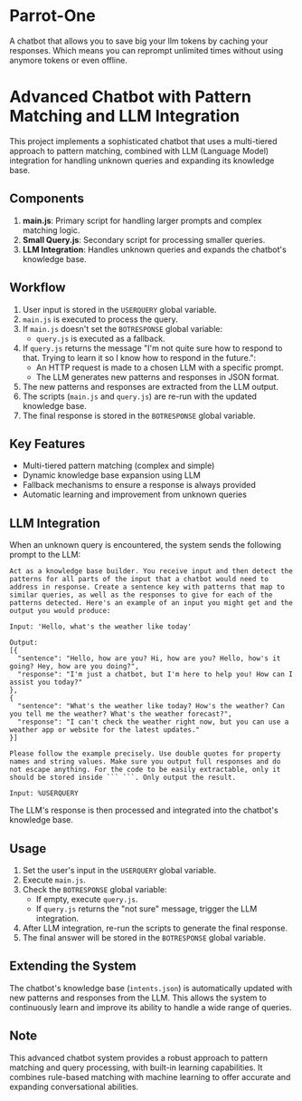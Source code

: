 # Parrot-One
A chatbot that allows you to save big your llm tokens by caching your responses. Which means you can reprompt unlimited times without using anymore tokens or even offline.

# Advanced Chatbot with Pattern Matching and LLM Integration

This project implements a sophisticated chatbot that uses a multi-tiered approach to pattern matching, combined with LLM (Language Model) integration for handling unknown queries and expanding its knowledge base.

## Components

1. **main.js**: Primary script for handling larger prompts and complex matching logic.
2. **Small Query.js**: Secondary script for processing smaller queries.
3. **LLM Integration**: Handles unknown queries and expands the chatbot's knowledge base.

## Workflow

1. User input is stored in the `USERQUERY` global variable.
2. `main.js` is executed to process the query.
3. If `main.js` doesn't set the `BOTRESPONSE` global variable:
   - `query.js` is executed as a fallback.
4. If `query.js` returns the message "I'm not quite sure how to respond to that. Trying to learn it so I know how to respond in the future.":
   - An HTTP request is made to a chosen LLM with a specific prompt.
   - The LLM generates new patterns and responses in JSON format.
5. The new patterns and responses are extracted from the LLM output.
6. The scripts (`main.js` and `query.js`) are re-run with the updated knowledge base.
7. The final response is stored in the `BOTRESPONSE` global variable.

## Key Features

- Multi-tiered pattern matching (complex and simple)
- Dynamic knowledge base expansion using LLM
- Fallback mechanisms to ensure a response is always provided
- Automatic learning and improvement from unknown queries

## LLM Integration

When an unknown query is encountered, the system sends the following prompt to the LLM:

```
Act as a knowledge base builder. You receive input and then detect the patterns for all parts of the input that a chatbot would need to address in response. Create a sentence key with patterns that map to similar queries, as well as the responses to give for each of the patterns detected. Here's an example of an input you might get and the output you would produce:

Input: 'Hello, what's the weather like today'

Output:
[{
  "sentence": "Hello, how are you? Hi, how are you? Hello, how's it going? Hey, how are you doing?",
  "response": "I'm just a chatbot, but I'm here to help you! How can I assist you today?"
},
{
  "sentence": "What's the weather like today? How's the weather? Can you tell me the weather? What's the weather forecast?",
  "response": "I can't check the weather right now, but you can use a weather app or website for the latest updates."
}]

Please follow the example precisely. Use double quotes for property names and string values. Make sure you output full responses and do not escape anything. For the code to be easily extractable, only it should be stored inside ``` ```. Only output the result.

Input: %USERQUERY
```

The LLM's response is then processed and integrated into the chatbot's knowledge base.

## Usage

1. Set the user's input in the `USERQUERY` global variable.
2. Execute `main.js`.
3. Check the `BOTRESPONSE` global variable:
   - If empty, execute `query.js`.
   - If `query.js` returns the "not sure" message, trigger the LLM integration.
4. After LLM integration, re-run the scripts to generate the final response.
5. The final answer will be stored in the `BOTRESPONSE` global variable.

## Extending the System

The chatbot's knowledge base (`intents.json`) is automatically updated with new patterns and responses from the LLM. This allows the system to continuously learn and improve its ability to handle a wide range of queries.

## Note

This advanced chatbot system provides a robust approach to pattern matching and query processing, with built-in learning capabilities. It combines rule-based matching with machine learning to offer accurate and expanding conversational abilities.
